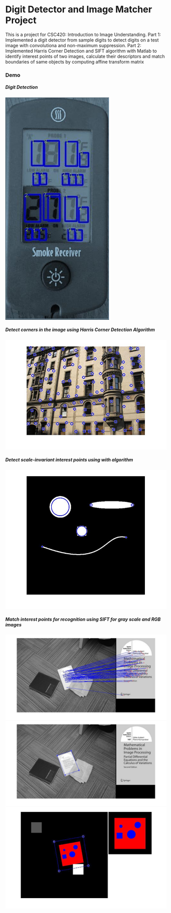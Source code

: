 # Digit Detector and Image Matcher Project 
This is a project for CSC420: Introduction to Image Understanding. 
Part 1: Implemented a digit detector from sample digits to detect digits on a test image with convolutiona and non-maximum suppression.
Part 2: Implemented Harris Corner Detection and SIFT algorithm with Matlab to identify interest points of two images, calculate their descriptors and match boundaries of same objects by computing affine transform matrix

### Demo
##### Digit Detection 
![alt text](https://github.com/sally-chen/Image-Matcher/blob/master/result_image/result_digit_detect.JPG)
##### Detect corners in the image using Harris Corner Detection Algorithm
![alt text](https://github.com/sally-chen/Image-Matcher/blob/master/result_image/Q1_b_R20.jpg)
##### Detect scale-invariant interest points using with algorithm
![alt text](https://github.com/sally-chen/Image-Matcher/blob/master/result_image/Q1_c_68_105.jpg)
##### Match interest points for recognition using SIFT for gray scale and RGB images
![alt text](https://github.com/sally-chen/Image-Matcher/blob/master/result_image/Q2_b.jpg)
![alt text](https://github.com/sally-chen/Image-Matcher/blob/master/result_image/Q2_d_k30.jpg)
![alt text](https://github.com/sally-chen/Image-Matcher/blob/master/result_image/Q2_e.jpg)
